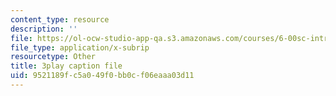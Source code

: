 ```yaml
---
content_type: resource
description: ''
file: https://ol-ocw-studio-app-qa.s3.amazonaws.com/courses/6-00sc-introduction-to-computer-science-and-programming-spring-2011/9521189fc5a049f0bb0cf06eaaa03d11_8I0BmT1ccuw.srt
file_type: application/x-subrip
resourcetype: Other
title: 3play caption file
uid: 9521189f-c5a0-49f0-bb0c-f06eaaa03d11
---
```

